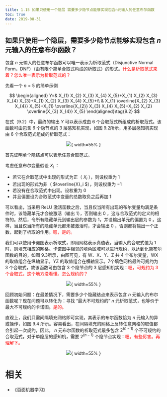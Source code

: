 ```yaml
---
title: 1.15 如果只使用一个隐层 需要多少隐节点能够实现包含n元输入的任意布尔函数
toc: true
date: 2019-08-31
---
```


## 如果只使用一个隐层，需要多少隐节点能够实现包含 $n$ 元输入的任意布尔函数？

包含 $n$ 元输入的任意布尔函数可以唯一表示为析取范式（Disjunctive Normal Form，DNF）（由有限个简单合取式构成的析取式）的形式。<span style="color:red;">什么是析取范式来着？怎么唯一表示为析取范式的？</span>


先看一个 $n=5$ 的简单示例

$$
\begin{aligned} Y=& X_{1} X_{2} X_{3} X_{4} X_{5}+X_{1} X_{2} X_{3} X_{4} X_{3}+X_{1} X_{2} X_{3} X_{4} X_{5}+\\ & X_{1} \overline{X_{2} X_{3} X_{4}} X_{5}+X_{1} \overline{X_{2}} X_{3} X_{4} X_{5}+X_{2} X_{2} \overline{X_{3} X_{4}} X_{5} \end{aligned}\tag{9.2}
$$


在式（9.2）中，最终的输出 $Y$ 可以表示成由 $6$ 个合取范式所组成的析取范式。该函数可由包含 $6$ 个隐节点的 $3$ 层感知机实现，如图 9.2所示，用多层感知机实现由 6 个合取范式组成的析取范式：

<center>

![](http://images.iterate.site/blog/image/20190413/bn87qu8tJ6Re.png?imageslim){ width=55% }

</center>


首先证明单个隐结点可以表示任意合取范式。

考虑任意布尔变量假设 $X_{i}$ ：

- 若它在合取范式中出现的形式为正（ $X_{i}$ ），则设权重为 $1$
- 若出现的形式为非（ $\overline{X}_i $），则设权重为 $-1$
- 若没有在合取范式中出现。设权重为 $0$
- 并且偏置设为合取范式中变量的总数取负之后再加 $1$

可以看出，当采用 ReLU 激活函数之后，当且仅当所有出现的布尔变量均满足条件时，该隐藏单元才会被激活（输出 $1$），否则输出 $0$ ，这与合取范式的定义的相符的。然后，令所有隐藏单元到输出层的参数为 $1$，并设输出单元的偏置为 $0$ 。这样，当且仅当所有的隐藏单元都未被激活时，才会输出 $0$ ，否则都将输出一个正数，起到了析取的作用。<span style="color:red;">嗯，是的。</span>

我们可以使用卡诺图表示析取式，即用网格表示真值表，当输入的合取式值为 $1$ 时，则填充相应的网格。卡诺图中相邻的填色区域可以进行规约，以达到化简布尔函数的目的，如图 9.3所示，由图可见，有 W、X、Y、Z 共 4 个布尔变量，WX 的取值组合在纵轴显示，YZ 的取值组合在横轴显示。7个填色网格最终可规约为 3 个合取式，故该函数可由包含 3 个隐节点的 3 层感知机实现：<span style="color:red;">嗯，可规约为 3 个合取式，这个地方没看懂。怎么规约的？</span>

<center>

![](http://images.iterate.site/blog/image/20190413/6S9Uq5UjkIYl.png?imageslim){ width=55% }

</center>

回顾初始问题：在最差情况下，需要多少个隐藏结点来表示包含 $n$ 元输入的布尔函数呢？现在问题可以转化为：寻找 “最大不可规约的” $n$ 元析取范式，也等价于最大不可规约的卡诺图。<span style="color:red;">是的。</span>

直观上，我们只需间隔填充网格即可实现，其表示的布尔函数恰为 $n$ 元输入的异或操作，如图 9.4 所示。容易看出，在间隔填充的网格上反转任意网格的取值都会引起一次规约，因此， $n$ 元布尔函数的析取范式最多包含 $2^{(n-1)}$ 个不可规约的合取范式，对于单隐层的感知机，需要 $2^{(n-1)}$ 个隐节点实现：<span style="color:red;">嗯。有些厉害。再理解下。</span>

<center>

![](http://images.iterate.site/blog/image/20190413/3wl4FVMtauoA.png?imageslim){ width=55% }

</center>



# 相关

- 《百面机器学习》

